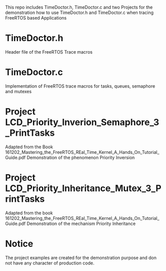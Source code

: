 This repo includes TimeDoctor.h, TimeDoctor.c and two Projects for the demonstration how to use TimeDoctor.h and TimeDoctor.c when tracing FreeRTOS based Applications


TimeDoctor.h
==========
Header file of the FreeRTOS Trace macros

TimeDoctor.c
==========
Implementation of FreeRTOS trace macros for tasks, queues, semaphore and mutexes

Project LCD_Priority_Inverion_Semaphore_3_PrintTasks
==========
Adapted from the Book  161202_Mastering_the_FreeRTOS_REal_Time_Kernel_A_Hands_On_Tutorial_Guide.pdf
Demonstration of the phenomenon Priority Inversion

Project LCD_Priority_Inheritance_Mutex_3_PrintTasks
==========
Adapted from the book 161202_Mastering_the_FreeRTOS_REal_Time_Kernel_A_Hands_On_Tutorial_Guide.pdf
Demonstration of the mechanism Priority Inheritance

Notice
==========
The project examples are created for the demonstration purpose and don not have any character of production code.

 
